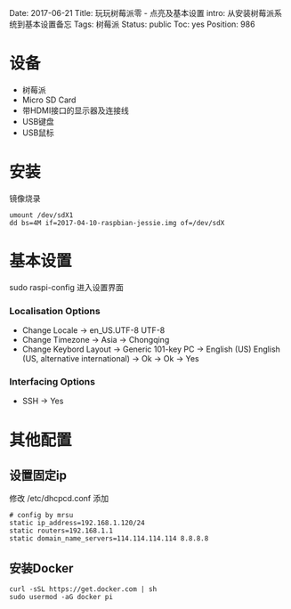 Date: 2017-06-21
Title: 玩玩树莓派零 - 点亮及基本设置
intro: 从安装树莓派系统到基本设置备忘
Tags: 树莓派
Status: public
Toc: yes
Position: 986

设备
=======
- 树莓派
- Micro SD Card
- 带HDMI接口的显示器及连接线
- USB键盘
- USB鼠标

安装
=======
镜像烧录
```
umount /dev/sdX1
dd bs=4M if=2017-04-10-raspbian-jessie.img of=/dev/sdX
```

基本设置
=======
sudo raspi-config 进入设置界面

### Localisation Options
- Change Locale -> en_US.UTF-8 UTF-8
- Change Timezone -> Asia -> Chongqing
- Change Keybord Layout -> Generic 101-key PC -> English (US) English (US, alternative international) -> Ok -> Ok -> Yes

### Interfacing Options
- SSH -> Yes

其他配置
=======
设置固定ip
-------
修改 /etc/dhcpcd.conf 添加
```
# config by mrsu
static ip_address=192.168.1.120/24
static routers=192.168.1.1
static domain_name_servers=114.114.114.114 8.8.8.8
```

安装Docker
-------
```
curl -sSL https://get.docker.com | sh
sudo usermod -aG docker pi
```
